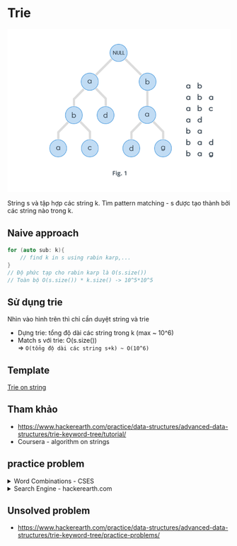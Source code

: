 # Trie

![images/trie.png](images/trie.png)

String s và tập hợp các string k. Tìm pattern matching - s được tạo thành bởi các string nào trong k.

## Naive approach
```c++
for (auto sub: k){
    // find k in s using rabin karp,...
}
// Độ phức tạp cho rabin karp là O(s.size())
// Toàn bộ O(s.size()) * k.size() -> 10^5*10^5
```
## Sử dụng trie
Nhìn vào hình trên thì chỉ cần duyệt string và trie
* Dựng trie: tổng độ dài các string trong k (max ~ 10^6)
* Match s với trie: O(s.size())  
=> `O(tổng độ dài các string s+k) ~ O(10^6)` 
## Template
[Trie on string](https://github.com/conlacda/noteforprofessionals/blob/master/programming-language/C%2B%2B/snippet/string-trie.sublime-snippet)
## Tham khảo
* https://www.hackerearth.com/practice/data-structures/advanced-data-structures/trie-keyword-tree/tutorial/
* Coursera - algorithm on strings
## practice problem
<details>
    <summary>Word Combinations - CSES</summary>

```c++
// https://cses.fi/problemset/task/1731/
// Cho string s và tập hợp k gồm các string nhỏ hơn. Có bao nhiêu cách ghép s từ các str trong k. 
/*
Input:
ababc
4
ab
abab
c
cb
Output:
2
Explanation: The possible ways are ab+ab+c and abab+c.
*/
#include<bits/stdc++.h>
 
typedef long long ll;
const ll mod = 1e9 + 7;
#define ld long double
 
using namespace std;
 
struct Node{
    char val;
    bool is_leaf = false;
    vector<Node*> childs{};
    Node(char val){
        this->val = val;
    }
    Node* find_child(char val){
        for (auto &n: this->childs){
            if (n->val == val){
                return n;
            }
        }
        return nullptr;
    }
    Node* get_or_create_child(char val){
        // Tìm
        Node* child = find_child(val);
        if (child != nullptr) return child;
        // Tạo mới
        Node* new_child = new Node(val);
        this->childs.push_back(new_child);
        return new_child;
    }
};
 
struct Trie{
    Node root = Node(0); // 0 là root, 'a', 'b' bắt đầu từ 1, 2,...
    Trie(){}
    void insert(string s){
        Node* cur = &root;
        for (auto c: s){
            cur = cur->get_or_create_child(c);
        }
        cur->is_leaf = true;
    }
 
    int ans = 0;
    void match_word(string word){
        /* Tại mỗi điểm tính các cái match tại điểm đó - tức là những string nào bắt đầu từ đó được
        */
        vector<ll> way(word.size()+1, 0);
        way[0] = 1;
        for (int i=0;i<word.size();i++){
            // Tìm match tại điểm này
            Node* cur = &root;
            int index = i;
 
            while (true){
                cur = cur->find_child(word[index]);
                if (cur == nullptr) break;
                index++;
                if (cur->is_leaf) {
                    way.at(index) += way.at(i);
                    way[index] %= mod;
                }
            }
        }
        cout << way[word.size()]<<'\n';
    }
};
 
int main(){
    ios::sync_with_stdio(0);
    cin.tie(0);
    #ifdef DEBUG
        freopen("inp.txt", "r", stdin);
        freopen("out.txt", "w", stdout);
    #endif
    string s;
    cin >> s;
    int n; cin >> n;
    Trie trie;
    for (int i=0;i<n;i++){
        string x; cin >> x;
        trie.insert(x);
    }
    trie.match_word(s);
    cerr << "Time : " << (double)clock() / (double)CLOCKS_PER_SEC << "s\n";
}
```
</details>

<details>
    <summary>Search Engine - hackerearth.com</summary>

```c++
#include<bits/stdc++.h>

typedef long long ll;
const ll mod = 1e9 + 7;
#define ld long double

using namespace std;

// https://github.com/conlacda/algo-learning/blob/master/string/trie.md
struct Node{
    char val;
    bool is_leaf = false;
    vector<Node*> childs{};
    int weight = 0;
    Node(char val){
        this->val = val;
    }
    Node* find_child(char val){
        for (auto &n: this->childs){
            if (n->val == val){
                // n->weight = max(n->weight, weight);
                return n;
            }
        }
        return nullptr;
    }
    Node* get_or_create_child(char val, int weight){
        // Tìm
        Node* child = find_child(val);
        if (child != nullptr) {
            child->weight = max(child->weight, weight);
            return child;
        }
        // Tạo mới qdpph
        Node* new_child = new Node(val);
        new_child->weight = weight;
        this->childs.push_back(new_child);
        return new_child;
    }
};
 
struct Trie{
    Node root = Node(0); // 0 là root, 'a', 'b' bắt đầu từ 1, 2,...
    Trie(){}
    void insert(string s, int weight){
        Node* cur = &root;
        for (auto c: s){
            cur = cur->get_or_create_child(c, weight);
        }
        cur->is_leaf = true;
    }
    int find(string s){
        Node* cur = &root;
        int ans = 0;
        for (int i=0;i<s.size();i++){
            cur = cur->find_child(s[i]);
            if (cur == nullptr){
                return -1;
            }
            ans = cur->weight;
        }
        return ans;
    }
};
/*
Trie trie;
trie.insert("string");
Node *cur = &root;
cur = cur->find_child(char c);
if (cur == nullptr) tại đây là đi tới cuối trie mà ko match được với kí tự c trong s
if (cur->if_leaf) {} // tại đây match với 1 string trong k
*/

int main(){
    ios::sync_with_stdio(0);
    cin.tie(0);
    #ifdef DEBUG
        freopen("inp.txt", "r", stdin);
        freopen("out.txt", "w", stdout);
    #endif
    int n, q; cin >> n >> q;
    Trie trie;
    for (int i=0;i<n;i++){
        string s; int w;
        cin >> s >> w;
        trie.insert(s, w);
    }
    for (int i=0;i<q;i++){
        string s;
        cin >> s;
        cout << trie.find(s)<<'\n';
    }
    cerr << "Time : " << (double)clock() / (double)CLOCKS_PER_SEC << "s\n";
}

```
</details>

## Unsolved problem
* https://www.hackerearth.com/practice/data-structures/advanced-data-structures/trie-keyword-tree/practice-problems/
